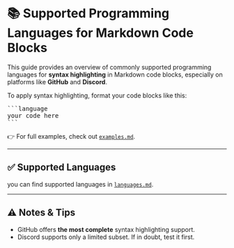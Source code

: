 # 📚 Supported Programming Languages for Markdown Code Blocks

This guide provides an overview of commonly supported programming languages for **syntax highlighting** in Markdown code blocks, especially on platforms like **GitHub** and **Discord**.

To apply syntax highlighting, format your code blocks like this:

<pre>
```language
your code here
```
</pre>

👉 For full examples, check out [`examples.md`](./examples.md).

---

## ✅ Supported Languages
you can find supported languages in [`languages.md`](./languages.md).

---

## ⚠️ Notes & Tips

- GitHub offers **the most complete** syntax highlighting support.
- Discord supports only a limited subset. If in doubt, test it first.
